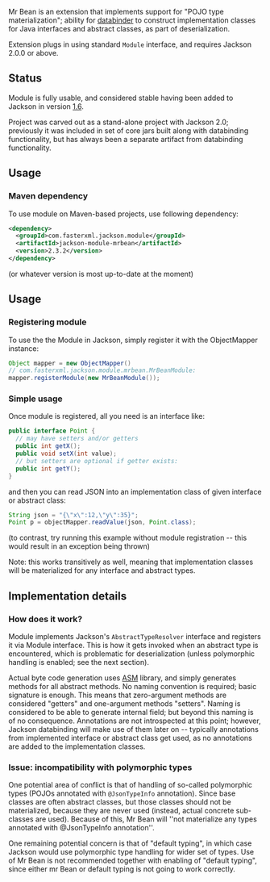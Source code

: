 Mr Bean is an extension that implements support for "POJO type materialization";
ability for [databinder](jackson-databind) to construct implementation classes for Java interfaces and abstract classes, as part of deserialization.

Extension plugs in using standard `Module` interface, and requires Jackson 2.0.0 or above.

## Status

Module is fully usable, and considered stable having been added to Jackson in version [1.6](http://wiki.fasterxml.com/JacksonRelease16).

Project was carved out as a stand-alone project with Jackson 2.0; previously it was included in set of core jars built along with databinding functionality, but has always been a separate artifact from databinding functionality.

## Usage

### Maven dependency

To use module on Maven-based projects, use following dependency:

```xml
<dependency>
  <groupId>com.fasterxml.jackson.module</groupId>
  <artifactId>jackson-module-mrbean</artifactId>
  <version>2.3.2</version>
</dependency>
```

(or whatever version is most up-to-date at the moment)

## Usage

### Registering module

To use the the Module in Jackson, simply register it with the ObjectMapper instance:

```java
Object mapper = new ObjectMapper()
// com.fasterxml.jackson.module.mrbean.MrBeanModule:
mapper.registerModule(new MrBeanModule());
```

### Simple usage

Once module is registered, all you need is an interface like:

```java
public interface Point {
  // may have setters and/or getters
  public int getX();
  public void setX(int value);
  // but setters are optional if getter exists:
  public int getY();
}
```

and then you can read JSON into an implementation class of given interface or abstract class:

```java
String json = "{\"x\":12,\"y\":35}";
Point p = objectMapper.readValue(json, Point.class);
```

(to contrast, try running this example without module registration -- this would result in an exception being thrown)

Note: this works transitively as well, meaning that implementation classes will be materialized for any interface and abstract types.

## Implementation details

### How does it work?

Module implements Jackson's `AbstractTypeResolver` interface and registers it via Module interface. This is how it gets invoked when an abstract type is encountered, which is problematic for deserialization (unless polymorphic handling is enabled; see the next section).

Actual byte code generation uses [ASM](http://asm.ow2.org/) library, and simply generates methods for all abstract methods.
No naming convention is required; basic signature is enough. This means that zero-argument methods are considered "getters" and one-argument methods "setters".
Naming is considered to be able to generate internal field; but beyond this naming is of no consequence.
Annotations are not introspected at this point; however, Jackson databinding will make use of them later on -- typically annotations from implemented interface or abstract class get used, as no annotations are added to the implementation classes.

### Issue: incompatibility with polymorphic types

One potential area of conflict is that of handling of so-called polymorphic types (POJOs annotated with `@JsonTypeInfo` annotation).
Since base classes are often abstract classes, but those classes should not be materialized, because they are never used (instead, actual concrete sub-classes are used).
Because of this, Mr Bean will ''not materialize any types annotated with @JsonTypeInfo annotation''.

One remaining potential concern is that of "default typing", in which case Jackson would use polymorphic type handling for wider set of types.
Use of Mr Bean is not recommended together with enabling of "default typing", since either mr Bean or default typing is not going to work correctly.
